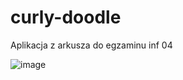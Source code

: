 # curly-doodle

Aplikacja z arkusza do egzaminu inf 04

![image](https://user-images.githubusercontent.com/58781463/233995485-3a20c1ff-d030-41d8-83a8-42941c854d3e.png)
